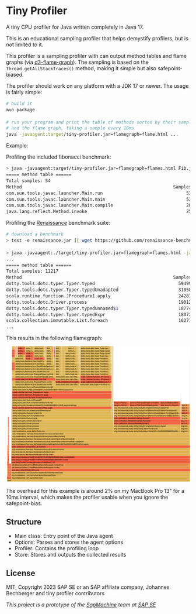 Tiny Profiler
=============

A tiny CPU profiler for Java written completely in Java 17.

This is an educational sampling profiler that helps demystify profilers, but is not limited to it.
 
This profiler is a sampling profiler with can output method tables and 
flame graphs (via [d3-flame-graph](https://github.com/spiermar/d3-flame-graph)).
The sampling is based on the `Thread.getAllStackTraces()` method, making it simple but also safepoint-biased.

The profiler should work on any platform with a JDK 17 or newer. The usage is fairly simple:

```sh
# build it
mvn package

# run your program and print the table of methods sorted by their sample count
# and the flame graph, taking a sample every 10ms
java -javaagent:target/tiny-profiler.jar=flamegraph=flame.html ...
```

Example:

Profiling the included fibonacci benchmark:

```sh
> java -javaagent:target/tiny-profiler.jar=flamegraph=flames.html Fib.java 40
===== method table ======
Total samples: 54
Method                                                          Samples Percentage     On top Percentage
com.sun.tools.javac.launcher.Main.run                                53      98,15          0       0,00
com.sun.tools.javac.launcher.Main.main                               53      98,15          0       0,00
com.sun.tools.javac.launcher.Main.compile                            28      51,85          0       0,00
java.lang.reflect.Method.invoke                                      25      46,30          0       0,00
```

Profiling the [Renaissance](https://renaissance.dev) benchmark suite:

```sh
# download a benchmark
> test -e renaissance.jar || wget https://github.com/renaissance-benchmarks/renaissance/releases/download/v0.14.2/renaissance-gpl-0.14.2.jar -O renaissance.jar

> java -javaagent:./target/tiny-profiler.jar=flamegraph=flames.html -jar renaissance.jar dotty
...
===== method table ======
Total samples: 11217
Method                                                          Samples Percentage     On top Percentage
dotty.tools.dotc.typer.Typer.typed                                59499     530.44          2       0.02
dotty.tools.dotc.typer.Typer.typedUnadapted                       31050     276.81          7       0.06
scala.runtime.function.JProcedure1.apply                          24283     216.48         13       0.12
dotty.tools.dotc.Driver.process                                   19012     169.49          0       0.00
dotty.tools.dotc.typer.Typer.typedUnnamed$1                       18774     167.37          7       0.06
dotty.tools.dotc.typer.Typer.typedExpr                            18072     161.11          0       0.00
scala.collection.immutable.List.foreach                           16271     145.06          3       0.03
...
```
This results in the following flamegraph:

![flamegraph](img/flame.png)

The overhead for this example is around 2% on my MacBook Pro 13" for a 10ms interval, which makes the profiler usable
when you ignore the safepoint-bias.

Structure
---------
- Main class: Entry point of the Java agent
- Options: Parses and stores the agent options
- Profiler: Contains the profiling loop
- Store: Stores and outputs the collected results

License
-------
MIT, Copyright 2023 SAP SE or an SAP affiliate company, Johannes Bechberger
and tiny profiler contributors


*This project is a prototype of the [SapMachine](https://sapmachine.io) team
at [SAP SE](https://sap.com)*